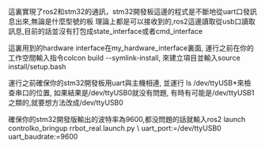 這裏實現了ros2和stm32的通訊，stm32開發板這邊的程式是不斷地從uart口發訊息出來,無論是什麼型號的板
理論上都是可以接收到的,ros2這邊讀取從usb口讀取訊息,目前的話並沒有打包成state_interface或者cmd_interface

這裏用到的hardware interface在my_hardware_interface裏面,
運行之前在你的工作空間輸入指令colcon build --symlink-install,
來建立項目並輸入source install/setup.bash

運行之前確保你的stm32開發板用uart與主機相連,
並運行 ls /dev/ttyUSB*來檢查串口的位置,
如果結果是/dev/ttyUSB0就没有問題,
有時有可能是/dev/ttyUSB1之類的,就要想方法改成/dev/ttyUSB0

確保你的stm32開發版輸出的波特率為9600,都没問題的話就輸入ros2 launch controlko_bringup rrbot_real.launch.py \ uart_port:=/dev/ttyUSB0 uart_baudrate:=9600


